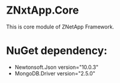 # ZNxtApp.Core

This is core module of ZNetApp Framework.

# NuGet dependency:
  - Newtonsoft.Json version="10.0.3"
  - MongoDB.Driver  version="2.5.0"



